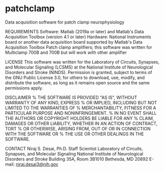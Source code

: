 # patchclamp
Data acquisition software for patch clamp neurophysiology

REQUIREMENTS
Software:     Matlab (2019a or later) and Matlab's Data Acquisition Toolbox (version 4.1 or later) 
Hardware:     National Instruments board or another data acquisition board supported by Matlab's Data Acquisition Toolbox
              Patch clamp amplifiers; this software was written for Multiclamp 700B and 700B but will work with other amplifier
              
LICENSE
This software was written for the Laboratory of Circuits, Synapses, and Molecular Signaling (LCSMS) at the National Institute of Neurological Disorders and Stroke (NINDS). Permission is granted, subject to terms of the GNU Public License 3.0, for others to download, use, modify, and distribute the software, as long as it remains open source and the same permissions apply. 

DISCLAIMER
% THE SOFTWARE IS PROVIDED "AS IS", WITHOUT WARRANTY OF ANY KIND, EXPRESS
% OR IMPLIED, INCLUDING BUT NOT LIMITED TO THE WARRANTIES OF 
% MERCHANTABILITY, FITNESS FOR A PARTICULAR PURPOSE AND NONINFRINGEMENT. 
% IN NO EVENT SHALL THE AUTHORS OR COPYRIGHT HOLDERS BE LIABLE FOR ANY 
% CLAIM, DAMAGES OR OTHER LIABILITY, WHETHER IN AN ACTION OF CONTRACT, TORT
% OR OTHERWISE, ARISING FROM, OUT OF OR IN CONNECTION WITH THE SOFTWARE OR 
% THE USE OR OTHER DEALINGS IN THE SOFTWARE.

CONTACT
Niraj S. Desai, Ph.D.
Staff Scientist
Laboratory of Circuits, Synapses, and Molecular Signaling
National Institute of Neurological Disorders and Stroke
Building 35A, Room 3B1010
Bethesda, MD 20892
E-mail: niraj.desai3@nih.gov
